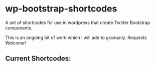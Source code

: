# wp-bootstrap-shortcodes
A set of shortcodes for use in wordpress that create Twitter Bootstrap components.

This is an ongoing bit of work which i will add to gradually.  Requests Welcome!

<h2>Current Shortcodes:</h2>